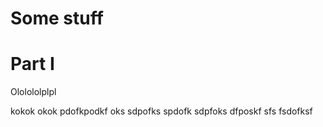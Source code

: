 # Some stuff

# Part I

Ololololplpl

kokok okok pdofkpodkf oks
sdpofks spdofk sdpfoks dfposkf sfs
fsdofksf
